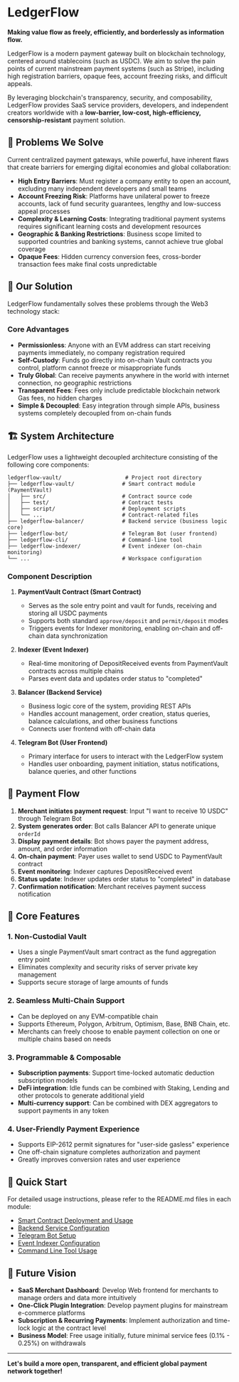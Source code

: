 # LedgerFlow

**Making value flow as freely, efficiently, and borderlessly as information flow.**

LedgerFlow is a modern payment gateway built on blockchain technology, centered around stablecoins (such as USDC). We aim to solve the pain points of current mainstream payment systems (such as Stripe), including high registration barriers, opaque fees, account freezing risks, and difficult appeals.

By leveraging blockchain's transparency, security, and composability, LedgerFlow provides SaaS service providers, developers, and independent creators worldwide with a **low-barrier, low-cost, high-efficiency, censorship-resistant** payment solution.

## 🎯 Problems We Solve

Current centralized payment gateways, while powerful, have inherent flaws that create barriers for emerging digital economies and global collaboration:

- **High Entry Barriers**: Must register a company entity to open an account, excluding many independent developers and small teams
- **Account Freezing Risk**: Platforms have unilateral power to freeze accounts, lack of fund security guarantees, lengthy and low-success appeal processes
- **Complexity & Learning Costs**: Integrating traditional payment systems requires significant learning costs and development resources
- **Geographic & Banking Restrictions**: Business scope limited to supported countries and banking systems, cannot achieve true global coverage
- **Opaque Fees**: Hidden currency conversion fees, cross-border transaction fees make final costs unpredictable

## 🚀 Our Solution

LedgerFlow fundamentally solves these problems through the Web3 technology stack:

### Core Advantages

- **Permissionless**: Anyone with an EVM address can start receiving payments immediately, no company registration required
- **Self-Custody**: Funds go directly into on-chain Vault contracts you control, platform cannot freeze or misappropriate funds
- **Truly Global**: Can receive payments anywhere in the world with internet connection, no geographic restrictions
- **Transparent Fees**: Fees only include predictable blockchain network Gas fees, no hidden charges
- **Simple & Decoupled**: Easy integration through simple APIs, business systems completely decoupled from on-chain funds

## 🏗️ System Architecture

LedgerFlow uses a lightweight decoupled architecture consisting of the following core components:

```text
ledgerflow-vault/                    # Project root directory
├── ledgerflow-vault/               # Smart contract module (PaymentVault)
│   ├── src/                        # Contract source code
│   ├── test/                       # Contract tests
│   ├── script/                     # Deployment scripts
│   └── ...                         # Contract-related files
├── ledgerflow-balancer/            # Backend service (business logic core)
├── ledgerflow-bot/                 # Telegram Bot (user frontend)
├── ledgerflow-cli/                 # Command-line tool
├── ledgerflow-indexer/             # Event indexer (on-chain monitoring)
└── ...                             # Workspace configuration
```

### Component Description

1. **PaymentVault Contract (Smart Contract)**
   - Serves as the sole entry point and vault for funds, receiving and storing all USDC payments
   - Supports both standard `approve/deposit` and `permit/deposit` modes
   - Triggers events for Indexer monitoring, enabling on-chain and off-chain data synchronization

2. **Indexer (Event Indexer)**
   - Real-time monitoring of DepositReceived events from PaymentVault contracts across multiple chains
   - Parses event data and updates order status to "completed"

3. **Balancer (Backend Service)**
   - Business logic core of the system, providing REST APIs
   - Handles account management, order creation, status queries, balance calculations, and other business functions
   - Connects user frontend with off-chain data

4. **Telegram Bot (User Frontend)**
   - Primary interface for users to interact with the LedgerFlow system
   - Handles user onboarding, payment initiation, status notifications, balance queries, and other functions

## 🔄 Payment Flow

1. **Merchant initiates payment request**: Input "I want to receive 10 USDC" through Telegram Bot
2. **System generates order**: Bot calls Balancer API to generate unique `orderId`
3. **Display payment details**: Bot shows payer the payment address, amount, and order information
4. **On-chain payment**: Payer uses wallet to send USDC to PaymentVault contract
5. **Event monitoring**: Indexer captures DepositReceived event
6. **Status update**: Indexer updates order status to "completed" in database
7. **Confirmation notification**: Merchant receives payment success notification

## 🌟 Core Features

### 1. Non-Custodial Vault

- Uses a single PaymentVault smart contract as the fund aggregation entry point
- Eliminates complexity and security risks of server private key management
- Supports secure storage of large amounts of funds

### 2. Seamless Multi-Chain Support

- Can be deployed on any EVM-compatible chain
- Supports Ethereum, Polygon, Arbitrum, Optimism, Base, BNB Chain, etc.
- Merchants can freely choose to enable payment collection on one or multiple chains based on needs

### 3. Programmable & Composable

- **Subscription payments**: Support time-locked automatic deduction subscription models
- **DeFi integration**: Idle funds can be combined with Staking, Lending and other protocols to generate additional yield
- **Multi-currency support**: Can be combined with DEX aggregators to support payments in any token

### 4. User-Friendly Payment Experience

- Supports EIP-2612 permit signatures for "user-side gasless" experience
- One off-chain signature completes authorization and payment
- Greatly improves conversion rates and user experience

## 🎯 Quick Start

For detailed usage instructions, please refer to the README.md files in each module:

- [Smart Contract Deployment and Usage](./ledgerflow-vault/README.md)
- [Backend Service Configuration](./ledgerflow-balancer/README.md)
- [Telegram Bot Setup](./ledgerflow-bot/README.md)
- [Event Indexer Configuration](./ledgerflow-indexer/README.md)
- [Command Line Tool Usage](./ledgerflow-cli/README.md)

## 🔮 Future Vision

- **SaaS Merchant Dashboard**: Develop Web frontend for merchants to manage orders and data more intuitively
- **One-Click Plugin Integration**: Develop payment plugins for mainstream e-commerce platforms
- **Subscription & Recurring Payments**: Implement authorization and time-lock logic at the contract level
- **Business Model**: Free usage initially, future minimal service fees (0.1% - 0.25%) on withdrawals

---

**Let's build a more open, transparent, and efficient global payment network together!**
